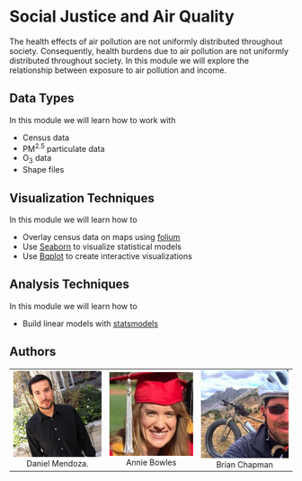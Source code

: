 # Social Justice and Air Quality

The health effects of air pollution are not uniformly distributed throughout society.
Consequently, health burdens due to air pollution are not uniformly distributed throughout society.
In this module we will explore the relationship between exposure to air pollution and income.

## Data Types

In this module we will learn how to work with

* Census data
* PM<sup>2.5</sup> particulate data
* O<sub>3</sub> data
* Shape files

## Visualization Techniques

In this module we will learn how to

* Overlay census data on maps using [folium]()
* Use [Seaborn](https://seaborn.pydata.org/) to visualize statistical models
* Use [Bqplot](https://github.com/bloomberg/bqplot) to create interactive visualizations

## Analysis Techniques

In this module we will learn how to

* Build linear models with [statsmodels](https://www.statsmodels.org/stable/index.html)

## Authors



<table width="500" border="0" cellpadding="5">

<tr>

<td align="center" valign="center">
<a href="https://faculty.utah.edu/u0976307-Daniel_Mendoza/research/index.hml">
<img src="./Daniel_Mendoza.JPG" alt="Daniel Mendoza"> </a>
<br />
Daniel Mendoza.
</td>

<td align="center" valign="center">
<a href="https://github.com/anniebowles">
<img src="./annie_bowles.jpeg" alt="Annie Bowles" /></a>
<br />
Annie Bowles
</td>
<td align="center" valign="center">
<a href="https://github.com/chapmanbe">
<img src="./brian_chapman.jpg" alt="Annie Bowles" /></a>
<br />
Brian Chapman
</td>
</tr>

</table>

